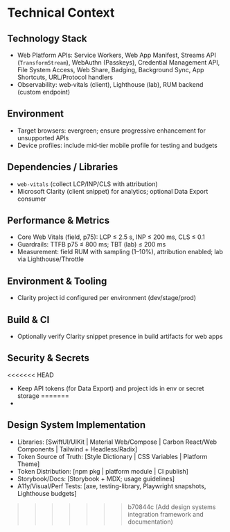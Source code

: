 # Technical Context

## Technology Stack
- Web Platform APIs: Service Workers, Web App Manifest, Streams API (`TransformStream`), WebAuthn (Passkeys), Credential Management API, File System Access, Web Share, Badging, Background Sync, App Shortcuts, URL/Protocol handlers
- Observability: web‑vitals (client), Lighthouse (lab), RUM backend (custom endpoint)

## Environment
- Target browsers: evergreen; ensure progressive enhancement for unsupported APIs
- Device profiles: include mid‑tier mobile profile for testing and budgets

## Dependencies / Libraries
- `web-vitals` (collect LCP/INP/CLS with attribution)
- Microsoft Clarity (client snippet) for analytics; optional Data Export consumer

## Performance & Metrics
- Core Web Vitals (field, p75): LCP ≤ 2.5 s, INP ≤ 200 ms, CLS ≤ 0.1
- Guardrails: TTFB p75 ≤ 800 ms; TBT (lab) ≤ 200 ms
- Measurement: field RUM with sampling (1–10%), attribution enabled; lab via Lighthouse/Throttle

## Environment & Tooling
- Clarity project id configured per environment (dev/stage/prod)

## Build & CI
- Optionally verify Clarity snippet presence in build artifacts for web apps

## Security & Secrets
<<<<<<< HEAD
- Keep API tokens (for Data Export) and project ids in env or secret storage
=======
- 

## Design System Implementation
- Libraries: [SwiftUI/UIKit | Material Web/Compose | Carbon React/Web Components | Tailwind + Headless/Radix]
- Token Source of Truth: [Style Dictionary | CSS Variables | Platform Theme]
- Token Distribution: [npm pkg | platform module | CI publish]
- Storybook/Docs: [Storybook + MDX; usage guidelines]
- A11y/Visual/Perf Tests: [axe, testing-library, Playwright snapshots, Lighthouse budgets]
>>>>>>> b70844c (Add design systems integration framework and documentation)
